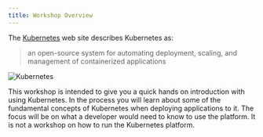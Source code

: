 ```yaml
---
title: Workshop Overview
---
```


The [Kubernetes](https://kubernetes.io/) web site describes Kubernetes as:

> an open-source system for automating deployment, scaling, and management of containerized applications

![Kubernetes](/workshop/content/kubernetes-flower.png)

This workshop is intended to give you a quick hands on introduction with using Kubernetes. In the process you will learn about some of the fundamental concepts of Kubernetes when deploying applications to it. The focus will be on what a developer would need to know to use the platform. It is not a workshop on how to run the Kubernetes platform.
